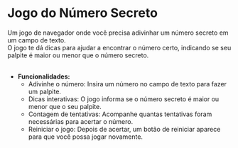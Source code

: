 <h1>Jogo do Número Secreto</h1>
Um jogo de navegador onde você precisa adivinhar um número secreto em um campo de texto. <br>O jogo te dá dicas para ajudar a encontrar o número certo, indicando se seu palpite é maior ou menor que o número secreto.<br>
<Br>

- **Funcionalidades:**
  - Adivinhe o número: Insira um número no campo de texto para fazer um palpite.
  - Dicas interativas: O jogo informa se o número secreto é maior ou menor que o seu palpite.
  - Contagem de tentativas: Acompanhe quantas tentativas foram necessárias para acertar o número.
  - Reiniciar o jogo: Depois de acertar, um botão de reiniciar aparece para que você possa jogar novamente.
